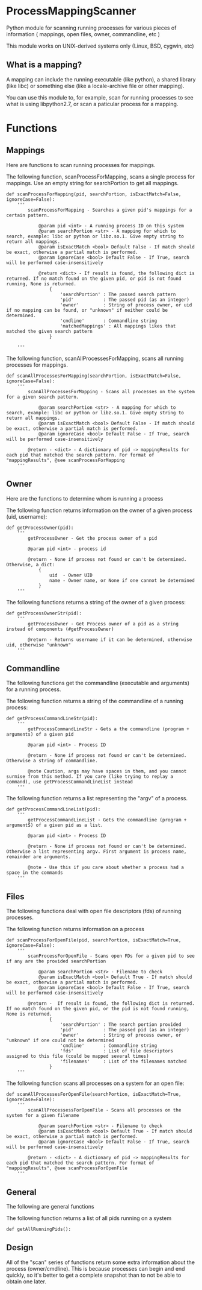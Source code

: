 # ProcessMappingScanner
Python module for scanning running processes for various pieces of information ( mappings, open files, owner, commandline, etc )

This module works on UNIX-derived systems only (Linux, BSD, cygwin, etc)


What is a mapping?
------------------

A mapping can include the running executable (like python), a shared library (like libc) or something else (like a locale-archive file or other mapping).

You can use this module to, for example, scan for running processes to see what is using libpython2.7, or scan a paticular process for a mapping.


Functions
=========


Mappings
--------

Here are functions to scan running processes for mappings.

The following function, scanProcessForMapping, scans a single process for mappings. Use an empty string for searchPortion to get all mappings.

	def scanProcessForMapping(pid, searchPortion, isExactMatch=False, ignoreCase=False):
		'''
			scanProcessForMapping - Searches a given pid's mappings for a certain pattern.

				@param pid <int> - A running process ID on this system
				@param searchPortion <str> - A mapping for which to search, example: libc or python or libz.so.1. Give empty string to return all mappings.
				@param isExactMatch <bool> Default False - If match should be exact, otherwise a partial match is performed.
				@param ignoreCase <bool> Default False - If True, search will be performed case-insensitively

				@return <dict> - If result is found, the following dict is returned. If no match found on the given pid, or pid is not found running, None is returned.
					{
						'searchPortion' : The passed search pattern
						'pid'           : The passed pid (as an integer)
						'owner'         : String of process owner, or uid if no mapping can be found, or "unknown" if neither could be determined.
						'cmdline'       : Commandline string
						'matchedMappings' : All mappings likes that matched the given search pattern
					}

		'''


The following function, scanAllProcessesForMapping, scans all running processes for mappings.

	def scanAllProcessesForMapping(searchPortion, isExactMatch=False, ignoreCase=False):
		'''
			scanAllProcessesForMapping - Scans all processes on the system for a given search pattern.

				@param searchPortion <str> - A mapping for which to search, example: libc or python or libz.so.1. Give empty string to return all mappings.
				@param isExactMatch <bool> Default False - If match should be exact, otherwise a partial match is performed.
				@param ignoreCase <bool> Default False - If True, search will be performed case-insensitively

			@return - <dict> - A dictionary of pid -> mappingResults for each pid that matched the search pattern. For format of "mappingResults", @see scanProcessForMapping
		'''

Owner
-----

Here are the functions to determine whom is running a process

The following function returns information on the owner of a given process (uid, username):

	def getProcessOwner(pid):
		'''
			getProcessOwner - Get the process owner of a pid

			@param pid <int> - process id

			@return - None if process not found or can't be determined. Otherwise, a dict: 
				{
					uid  - Owner UID
					name - Owner name, or None if one cannot be determined
				}
		'''

The following functions returns a string of the owner of a given process:

	def getProcessOwnerStr(pid):
		'''
			getProcessOwner - Get Process owner of a pid as a string instead of components (#getProcessOwner)

			@return - Returns username if it can be determined, otherwise uid, otherwise "unknown"
		'''


Commandline
-----------

The following functions get the commandline (executable and arguments) for a running process.


The following function returns a string of the commandline of a running process:

	def getProcessCommandLineStr(pid):
		'''
			getProcessCommandLineStr - Gets a the commandline (program + arguments) of a given pid

			@param pid <int> - Process ID

			@return - None if process not found or can't be determined. Otherwise a string of commandline.

			@note Caution, args may have spaces in them, and you cannot surmise from this method. If you care (like trying to replay a command), use getProcessCommandLineList instead
		'''

The following function returns a list representing the "argv" of a process.

	def getProcessCommandLineList(pid):
		'''
			getProcessCommandLineList - Gets the commandline (program + argumentS) of a given pid as a list.

			@param pid <int> - Process ID

			@return - None if process not found or can't be determined. Otherwise a list representing argv. First argument is process name, remainder are arguments.

			@note - Use this if you care about whether a process had a space in the commands
		'''

Files
-----

The following functions deal with open file descriptors (fds) of running processes.


The following function returns information on a process 


	def scanProcessForOpenFile(pid, searchPortion, isExactMatch=True, ignoreCase=False):
		'''
			scanProcessForOpenFile - Scans open FDs for a given pid to see if any are the provided searchPortion

				@param searchPortion <str> - Filename to check
				@param isExactMatch <bool> Default True - If match should be exact, otherwise a partial match is performed.
				@param ignoreCase <bool> Default False - If True, search will be performed case-insensitively

			@return -  If result is found, the following dict is returned. If no match found on the given pid, or the pid is not found running, None is returned.
					{
						'searchPortion' : The search portion provided
						'pid'           : The passed pid (as an integer)
						'owner'         : String of process owner, or "unknown" if one could not be determined
						'cmdline'       : Commandline string
						'fds'           : List of file descriptors assigned to this file (could be mapped several times)
						'filenames'     : List of the filenames matched
					}
		'''

The following function scans all processes on a system for an open file:

	def scanAllProcessesForOpenFile(searchPortion, isExactMatch=True, ignoreCase=False):
		'''
			scanAllProcessessForOpenFile - Scans all processes on the system for a given filename

				@param searchPortion <str> - Filename to check
				@param isExactMatch <bool> Default True - If match should be exact, otherwise a partial match is performed.
				@param ignoreCase <bool> Default False - If True, search will be performed case-insensitively

			@return - <dict> - A dictionary of pid -> mappingResults for each pid that matched the search pattern. For format of "mappingResults", @see scanProcessForOpenFile
		'''

General
-------

The following are general functions

The following function returns a list of all pids running on a system

	def getAllRunningPids():



Design
------

All of the "scan" series of functions return some extra information about the process (owner/cmdline). This is because processes can begin and end quickly, so it's better to get a complete snapshot than to not be able to obtain one later.
